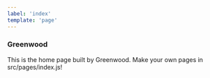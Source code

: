 ```yaml
---
label: 'index'
template: 'page'
---
```


### Greenwood

This is the home page built by Greenwood. Make your own pages in src/pages/index.js!